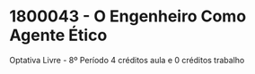 # 1800043 - O Engenheiro Como Agente Ético
Optativa Livre - 8º Período
4 créditos aula e 0 créditos trabalho
